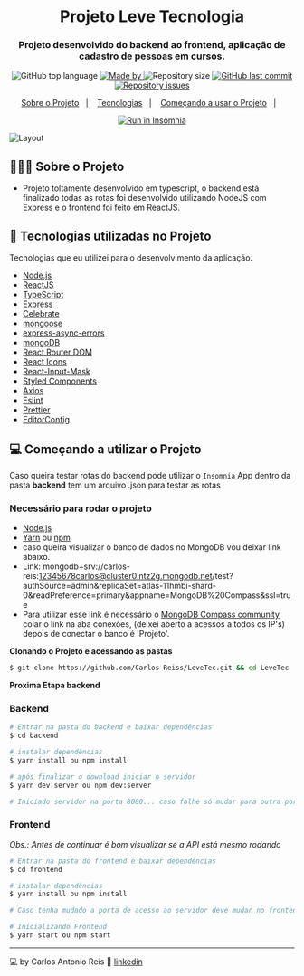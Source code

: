 <h1 align="center">
	<!-- <img alt="Logo" src=".github/logo.png" width="200px" /> -->
  Projeto Leve Tecnologia
</h1>

<h3 align="center">
  Projeto desenvolvido do backend ao frontend, aplicação de cadastro de pessoas em cursos.
</h3>

<p align="center">
  <img alt="GitHub top language" src="https://img.shields.io/github/languages/top/EliasGcf/readme-template">

  <a href="https://www.linkedin.com/in/carlos-reis-b62893185/">
    <img alt="Made by" src="https://img.shields.io/badge/made%20by-Carlos%20reis-gree">
  </a>
  
  <img alt="Repository size" src="https://img.shields.io/github/repo-size/carlos-reiss/LeveTec">
  
  <a href="https://github.com/carlos-reiss/leveTec/commits/master">
    <img alt="GitHub last commit" src="https://img.shields.io/github/last-commit/Carlos-reiss/LeveTec">
  </a>
  
  <a href="https://github.com/carlos-reiss/LeveTec/issues">
    <img alt="Repository issues" src="https://img.shields.io/github/issues/Carlos-reiss/LeveTec">
  </a>
  
</p>

<p align="center">
  <a href="#-about-the-project">Sobre o Projeto</a>&nbsp;&nbsp;&nbsp;|&nbsp;&nbsp;&nbsp;
  <a href="#-technologies">Tecnologias</a>&nbsp;&nbsp;&nbsp;|&nbsp;&nbsp;&nbsp;
  <a href="#-getting-started">Começando a usar o Projeto</a>&nbsp;&nbsp;&nbsp;|&nbsp;&nbsp;&nbsp;
</p>

<p id="insomniaButton" align="center">
  <a href="" target="_blank">
    <img src="https://insomnia.rest/images/run.svg" alt="Run in Insomnia">
  </a>
</p>

<img alt="Layout" src="https://res.cloudinary.com/eliasgcf/image/upload/v1586302738/assets/previewApp_fnt7hm.png">

## 👨🏻‍💻 Sobre o Projeto

- <p >Projeto toltamente desenvolvido em typescript, o backend está finalizado todas as rotas foi desenvolvido utilizando NodeJS com Express e o frontend foi feito em ReactJS.</p>

## 🚀 Tecnologias utilizadas no Projeto

Tecnologias que eu utilizei para o desenvolvimento da aplicação.

- [Node.js](https://nodejs.org/en/)
- [ReactJS](https://reactjs.org/)
- [TypeScript](https://www.typescriptlang.org/)
- [Express](https://expressjs.com/pt-br/)
- [Celebrate](https://github.com/arb/celebrate)
- [mongoose](https://mongoosejs.com/)
- [express-async-errors](https://github.com/davidbanham/express-async-errors)
- [mongoDB](https://www.mongodb.com/)
- [React Router DOM](https://reacttraining.com/react-router/)
- [React Icons](https://react-icons.github.io/react-icons/#/)
- [React-Input-Mask](https://github.com/sanniassin/react-input-mask)
- [Styled Components](https://styled-components.com/)
- [Axios](https://github.com/axios/axios)
- [Eslint](https://eslint.org/)
- [Prettier](https://prettier.io/)
- [EditorConfig](https://editorconfig.org/)

## 💻 Começando a utilizar o Projeto

Caso queira testar rotas do backend pode utilizar o `Insomnia` App dentro da pasta **backend** tem um arquivo .json para testar as rotas

### Necessário para rodar o projeto

- [Node.js](https://nodejs.org/en/)
- [Yarn](https://classic.yarnpkg.com/) ou [npm](https://www.npmjs.com/)
- caso queira visualizar o banco de dados no MongoDB vou deixar link abaixo.
 - Link: mongodb+srv://carlos-reis:12345678carlos@cluster0.ntz2g.mongodb.net/test?authSource=admin&replicaSet=atlas-11hmbi-shard-0&readPreference=primary&appname=MongoDB%20Compass&ssl=true
- Para utilizar esse link é necessário o [MongoDB Compass community](https://www.mongodb.com/try/download/compass) colar o link na aba conexões, (deixei aberto a acessos a todos os IP's) depois de conectar o banco é 'Projeto'.

**Clonando o Projeto e acessando as pastas**

```bash
$ git clone https://github.com/Carlos-Reiss/LeveTec.git && cd LeveTec
```

**Proxima Etapa backend**

### Backend

```bash
# Entrar na pasta do backend e baixar dependências 
$ cd backend

# instalar dependências
$ yarn install ou npm install

# após finalizar o download iniciar o servidor
$ yarn dev:server ou npm dev:server

# Iniciado servidor na porta 8080... caso falhe só mudar para outra porta importante também mudar no frontend
```

### Frontend

_Obs.: Antes de continuar é bom visualizar se a API está mesmo rodando_

```bash
# Entrar na pasta do frontend e baixar dependências 
$ cd frontend

# instalar dependências
$ yarn install ou npm install

# Caso tenha mudado a porta de acesso ao servidor deve mudar no frontend no arquivo 'src/services/api.ts'

# Inicializando Frontend
$ yarn start ou npm start
```


---

💻 by Carlos Antonio Reis 👋 [linkedin](https://www.linkedin.com/in/carlos-reis-b62893185/)
